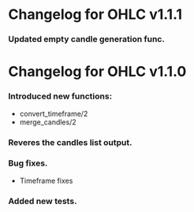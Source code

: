 
# Changelog for OHLC v1.1.1

### Updated empty candle generation func.


# Changelog for OHLC v1.1.0

### Introduced new functions:
- convert_timeframe/2
- merge_candles/2

### Reveres the candles list output.

### Bug fixes.
- Timeframe fixes

### Added new tests.
